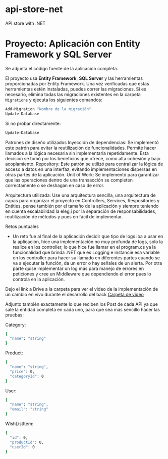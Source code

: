 # api-store-net
API store with .NET

# Proyecto: Aplicación con Entity Framework y SQL Server

Se adjunta el código fuente de la aplicación completa.

El proyecto usa **Entity Framework**, **SQL Server** y las herramientas proporcionadas por Entity Framework. Una vez verificadas que estas herramientas estén instaladas, puedes correr las migraciones. Si es necesario, elimina todas las migraciones existentes en la carpeta `Migrations` y ejecuta los siguientes comandos:

```bash
Add-Migration "Nombre de la migración"
Update-Database
```

Si no probar directamente:

```bash
Update-Database
```

Patrones de diseño utilizados
Inyección de dependencias: Se implementó este patrón para evitar la reutilización de funcionalidades. Permite hacer llamados a la lógica necesaria sin implementarla repetidamente. Esta decisión se tomó por los beneficios que ofrece, como alta cohesión y bajo acoplamiento.
Repository: Este patrón se utilizó para centralizar la lógica de acceso a datos en una interfaz, evitando implementaciones dispersas en otras partes de la aplicación.
Unit of Work: Se implementó para garantizar que las operaciones dentro de una transacción se completen correctamente o se deshagan en caso de error.

Arquitectura utilizada:
Use una arquitectura sencilla, una arquitectura de capas para organizar el proyecto en Controllers, Services, Respositories y Entities. pense también por el tamaño de la aplicación y siempre teniendo en cuenta escalabilidad la eleg,í por la separación de responsabilidades, reutilización de métodos y pues en fácil de implementar.

Retos puntuales
- Un reto fue al final de la aplicación decidir que tipo de logs iba a usar en la aplicación, hice una implementación no muy profunda de logs, solo la realice en los controller, lo que hice fue llamar en el program.cs ya la funcionalidad que brinda .NET que es Logging e instancie esa variable en los controller para hacer su llamado en diferentes partes cuando se va a ejecutar la función, da un error o hay señales de un alerta. Por otra parte quise implementar un log más para manejo de errores en peticiones y cree un Middleware que dependiendo el error pues lo controla en la aplicación.

Dejo el link a Drive a la carpeta para ver el video de la implementación de un cambio en vivo durante el desarrollo del back
[Carpeta de video](https://drive.google.com/drive/folders/1SlClSMMwvhhT0IRCqzuWNI7RugHFFFNK?usp=sharing)

Adjunto también exactamente lo que reciben los Post de cada API ya que sale la entidad completa en cada uno, para que sea más sencillo hacer las pruebas:

Category:
```bash
{
  "name": "string"
}
```

Product:
```bash
{
  "name": "string",
  "price": 0,
  "categoryId": 0
}
```
User:
```bash
{
  "name": "string",
  "email": "string"
}
```
WishListItem:
```bash
{
  "id": 0,
  "productId": 0,
  "userId": 0
}
```
